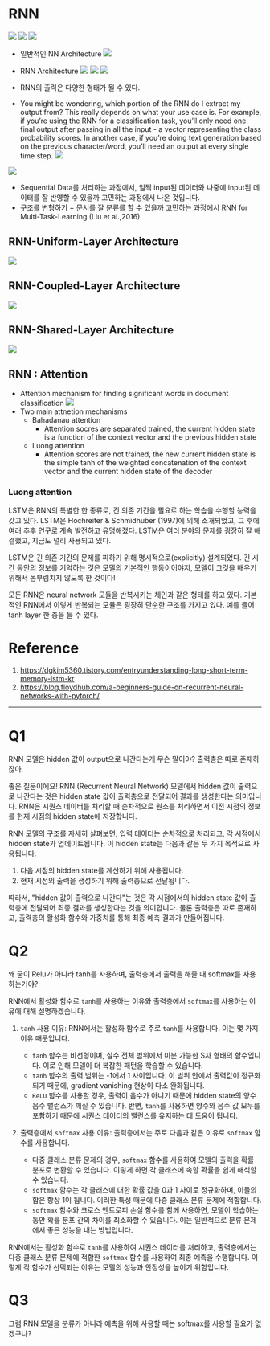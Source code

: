 # RNN 
![](images/2023-05-03-18-43-23.png)
![](images/2023-05-03-18-46-13.png)
![](images/2023-05-03-18-48-08.png)

* 일반적인 NN Architecture ![](images/2023-05-03-18-51-55.png)
* RNN Architecture ![](images/2023-05-03-18-53-14.png)
![](images/2023-05-03-19-11-59.png)
![](images/2023-05-03-19-22-30.png)

* RNN의 출력은 다양한 형태가 될 수 있다.
* You might be wondering, which portion of the RNN do I extract my output from? This really depends on what your use case is. For example, if you’re using the RNN for a classification task, you’ll only need one final output after passing in all the input - a vector representing the class probability scores. In another case, if you’re doing text generation based on the previous character/word, you’ll need an output at every single time step. ![](images/2023-05-03-19-47-53.png)


![](images/2023-05-03-18-24-01.png)
* Sequential Data를 처리하는 과정에서, 일찍 input된 데이터와 나중에 input된 데이터를 잘 반영할 수 있을까 고민하는 과정에서 나온 것입니다.
* 구조를 변형하기 + 문서를 잘 분류를 할 수 있을까 고민하는 과정에서 RNN for Multi-Task-Learning (Liu et al.,2016)
## RNN-Uniform-Layer Architecture 
![](images/2023-05-03-18-29-17.png)

## RNN-Coupled-Layer Architecture 
![](images/2023-05-03-18-30-58.png)

## RNN-Shared-Layer Architecture 
![](images/2023-05-03-18-31-58.png)


## RNN : Attention
* Attention mechanism for finding significant words in document classification 
![](images/2023-05-03-18-36-38.png)
* Two main attnetion mechanisms
  * Bahadanau attention
    * Attention socres are separated trained, the current hidden state is a function of the context vector and the previous hidden state
  * Luong attention
    * Attention scores are not trained, the new current hidden state is the simple tanh of the weighted concatenation of the context vector and the current hidden state of the decoder 

### Luong attention

LSTM은 RNN의 특별한 한 종류로, 긴 의존 기간을 필요로 하는 학습을 수행할 능력을 갖고 있다. LSTM은 Hochreiter & Schmidhuber (1997)에 의해 소개되었고, 그 후에 여러 추후 연구로 계속 발전하고 유명해졌다. LSTM은 여러 분야의 문제를 굉장히 잘 해결했고, 지금도 널리 사용되고 있다.

LSTM은 긴 의존 기간의 문제를 피하기 위해 명시적으로(explicitly) 설계되었다. 긴 시간 동안의 정보를 기억하는 것은 모델의 기본적인 행동이어야지, 모델이 그것을 배우기 위해서 몸부림치지 않도록 한 것이다!

모든 RNN은 neural network 모듈을 반복시키는 체인과 같은 형태를 하고 있다. 기본적인 RNN에서 이렇게 반복되는 모듈은 굉장히 단순한 구조를 가지고 있다. 예를 들어 tanh layer 한 층을 들 수 있다.



# Reference
1. https://dgkim5360.tistory.com/entryunderstanding-long-short-term-memory-lstm-kr
2. https://blog.floydhub.com/a-beginners-guide-on-recurrent-neural-networks-with-pytorch/


---

# Q1
RNN 모델은 hidden 값이 output으로 나간다는게 무슨 말이야? 출력층은 따로 존재하잖아. 

좋은 질문이에요! RNN (Recurrent Neural Network) 모델에서 hidden 값이 출력으로 나간다는 것은 hidden state 값이 출력층으로 전달되어 결과를 생성한다는 의미입니다. RNN은 시퀀스 데이터를 처리할 때 순차적으로 원소를 처리하면서 이전 시점의 정보를 현재 시점의 hidden state에 저장합니다.

RNN 모델의 구조를 자세히 살펴보면, 입력 데이터는 순차적으로 처리되고, 각 시점에서 hidden state가 업데이트됩니다. 이 hidden state는 다음과 같은 두 가지 목적으로 사용됩니다:

1. 다음 시점의 hidden state를 계산하기 위해 사용됩니다.
2. 현재 시점의 출력을 생성하기 위해 출력층으로 전달됩니다.

따라서, "hidden 값이 출력으로 나간다"는 것은 각 시점에서의 hidden state 값이 출력층에 전달되어 최종 결과를 생성한다는 것을 의미합니다. 물론 출력층은 따로 존재하고, 출력층의 활성화 함수와 가중치를 통해 최종 예측 결과가 만들어집니다.

# Q2
왜 굳이 Relu가 아니라 tanh를 사용하며, 출력층에서 출력을 해줄 때 softmax를 사용하는거야?

RNN에서 활성화 함수로 `tanh`를 사용하는 이유와 출력층에서 `softmax`를 사용하는 이유에 대해 설명하겠습니다.

1. `tanh` 사용 이유: RNN에서는 활성화 함수로 주로 `tanh`를 사용합니다. 이는 몇 가지 이유 때문입니다.

   - `tanh` 함수는 비선형이며, 실수 전체 범위에서 미분 가능한 S자 형태의 함수입니다. 이로 인해 모델이 더 복잡한 패턴을 학습할 수 있습니다.
   - `tanh` 함수의 출력 범위는 -1에서 1 사이입니다. 이 범위 안에서 출력값이 정규화되기 때문에, gradient vanishing 현상이 다소 완화됩니다.
   - `ReLU` 함수를 사용할 경우, 출력이 음수가 아니기 때문에 hidden state의 양수 음수 밸런스가 깨질 수 있습니다. 반면, `tanh`를 사용하면 양수와 음수 값 모두를 포함하기 때문에 시퀀스 데이터의 밸런스를 유지하는 데 도움이 됩니다.

2. 출력층에서 `softmax` 사용 이유: 출력층에서는 주로 다음과 같은 이유로 `softmax` 함수를 사용합니다.

   - 다중 클래스 분류 문제의 경우, `softmax` 함수를 사용하여 모델의 출력을 확률 분포로 변환할 수 있습니다. 이렇게 하면 각 클래스에 속할 확률을 쉽게 해석할 수 있습니다.
   - `softmax` 함수는 각 클래스에 대한 확률 값을 0과 1 사이로 정규화하며, 이들의 합은 항상 1이 됩니다. 이러한 특성 때문에 다중 클래스 분류 문제에 적합합니다.
   - `softmax` 함수와 크로스 엔트로피 손실 함수를 함께 사용하면, 모델이 학습하는 동안 확률 분포 간의 차이를 최소화할 수 있습니다. 이는 일반적으로 분류 문제에서 좋은 성능을 내는 방법입니다.

RNN에서는 활성화 함수로 `tanh`를 사용하여 시퀀스 데이터를 처리하고, 출력층에서는 다중 클래스 분류 문제에 적합한 `softmax` 함수를 사용하여 최종 예측을 수행합니다. 이렇게 각 함수가 선택되는 이유는 모델의 성능과 안정성을 높이기 위함입니다.

# Q3 
그럼 RNN 모델을 분류가 아니라 예측을 위해 사용할 때는 softmax를 사용할 필요가 없겠구나?

